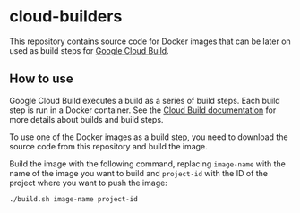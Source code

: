 # cloud-builders

This repository contains source code for Docker images that can be later on used as build steps for [Google Cloud Build](https://cloud.google.com/cloud-build/docs/).

## How to use

Google Cloud Build executes a build as a series of build steps. Each build step is run in a Docker container. See the [Cloud Build documentation](https://cloud.google.com/cloud-build/docs/overview) for more details about builds and build steps.

To use one of the Docker images as a build step, you need to download the source code from this repository and build the image.

Build the image with the following command, replacing `image-name` with the name of the image you want to build and `project-id` with the ID of the project where you want to push the image:

```sh
./build.sh image-name project-id
```
